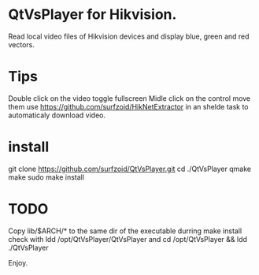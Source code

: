 # QtVsPlayer for Hikvision.
Read local video files of Hikvision devices and display blue, green and red vectors.

# Tips
Double click on the video toggle fullscreen
Midle click on the control move them
use https://github.com/surfzoid/HikNetExtractor in an shelde task to automaticaly download video.

# install
git clone https://github.com/surfzoid/QtVsPlayer.git
cd ./QtVsPlayer
qmake
make
sudo make install

# TODO
Copy lib/$ARCH/* to the same dir of the executable durring make install
check with 
ldd /opt/QtVsPlayer/QtVsPlayer 
and
cd /opt/QtVsPlayer && ldd ./QtVsPlayer



Enjoy.

